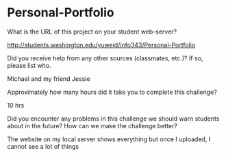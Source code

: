 # Personal-Portfolio
What is the URL of this project on your student web-server?


http://students.washington.edu/yuweid/info343/Personal-Portfolio 


Did you receive help from any other sources (classmates, etc.)? If so, please list who.


Michael and my friend Jessie


Approximately how many hours did it take you to complete this challenge?


10 hrs


Did you encounter any problems in this challenge we should warn students about in the future? How can we make the challenge better?


The website on my local server shows everything but once I uploaded, I cannot see a lot of things
